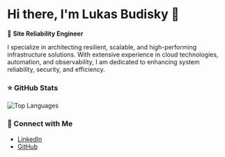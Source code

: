 # Hi there, I'm Lukas Budisky 👋

🚀 **Site Reliability Engineer**

I specialize in architecting resilient, scalable, and high-performing infrastructure solutions.
With extensive experience in cloud technologies, automation, and observability, I am dedicated to enhancing system reliability, security, and efficiency.

### ⭐ GitHub Stats

![Top Languages](https://github-readme-stats.vercel.app/api/top-langs/?username=lukasbudisky&theme=transparent&layout=compact)

### 🔗 Connect with Me

- [LinkedIn](https://linkedin.com/in/lukasbudisky)
- [GitHub ](https://github.com/lukasbudisky)
